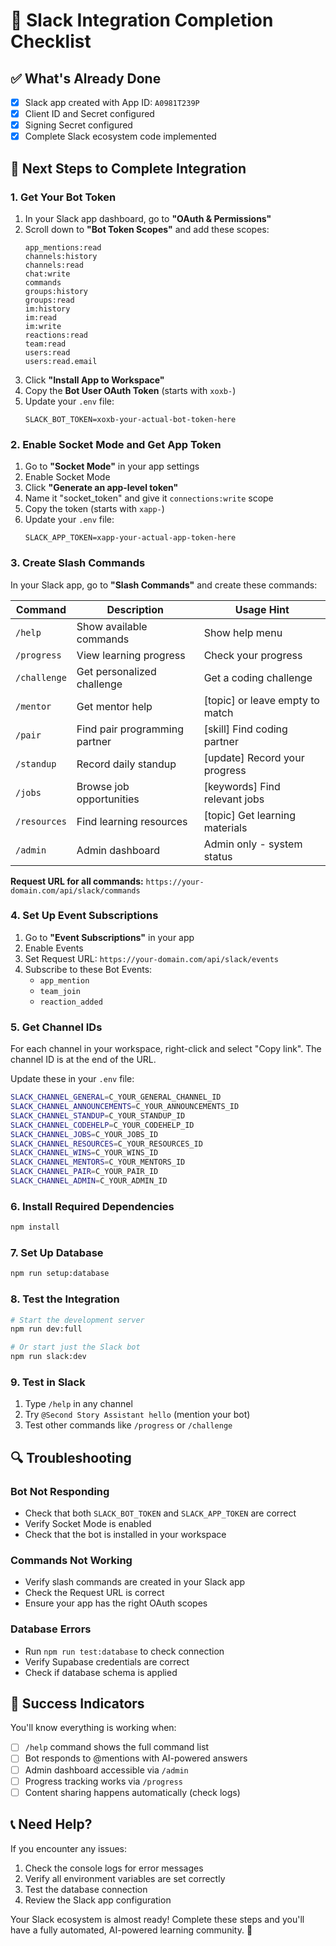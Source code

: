 # 🚀 Slack Integration Completion Checklist

## ✅ What's Already Done
- [x] Slack app created with App ID: `A0981T239P`
- [x] Client ID and Secret configured
- [x] Signing Secret configured
- [x] Complete Slack ecosystem code implemented

## 🔧 Next Steps to Complete Integration

### 1. Get Your Bot Token
1. In your Slack app dashboard, go to **"OAuth & Permissions"**
2. Scroll down to **"Bot Token Scopes"** and add these scopes:
   ```
   app_mentions:read
   channels:history
   channels:read
   chat:write
   commands
   groups:history
   groups:read
   im:history
   im:read
   im:write
   reactions:read
   team:read
   users:read
   users:read.email
   ```
3. Click **"Install App to Workspace"**
4. Copy the **Bot User OAuth Token** (starts with `xoxb-`)
5. Update your `.env` file:
   ```
   SLACK_BOT_TOKEN=xoxb-your-actual-bot-token-here
   ```

### 2. Enable Socket Mode and Get App Token
1. Go to **"Socket Mode"** in your app settings
2. Enable Socket Mode
3. Click **"Generate an app-level token"**
4. Name it "socket_token" and give it `connections:write` scope
5. Copy the token (starts with `xapp-`)
6. Update your `.env` file:
   ```
   SLACK_APP_TOKEN=xapp-your-actual-app-token-here
   ```

### 3. Create Slash Commands
In your Slack app, go to **"Slash Commands"** and create these commands:

| Command | Description | Usage Hint |
|---------|-------------|------------|
| `/help` | Show available commands | Show help menu |
| `/progress` | View learning progress | Check your progress |
| `/challenge` | Get personalized challenge | Get a coding challenge |
| `/mentor` | Get mentor help | [topic] or leave empty to match |
| `/pair` | Find pair programming partner | [skill] Find coding partner |
| `/standup` | Record daily standup | [update] Record your progress |
| `/jobs` | Browse job opportunities | [keywords] Find relevant jobs |
| `/resources` | Find learning resources | [topic] Get learning materials |
| `/admin` | Admin dashboard | Admin only - system status |

**Request URL for all commands:** `https://your-domain.com/api/slack/commands`

### 4. Set Up Event Subscriptions
1. Go to **"Event Subscriptions"** in your app
2. Enable Events
3. Set Request URL: `https://your-domain.com/api/slack/events`
4. Subscribe to these Bot Events:
   - `app_mention`
   - `team_join`
   - `reaction_added`

### 5. Get Channel IDs
For each channel in your workspace, right-click and select "Copy link". The channel ID is at the end of the URL.

Update these in your `.env` file:
```bash
SLACK_CHANNEL_GENERAL=C_YOUR_GENERAL_CHANNEL_ID
SLACK_CHANNEL_ANNOUNCEMENTS=C_YOUR_ANNOUNCEMENTS_ID
SLACK_CHANNEL_STANDUP=C_YOUR_STANDUP_ID
SLACK_CHANNEL_CODEHELP=C_YOUR_CODEHELP_ID
SLACK_CHANNEL_JOBS=C_YOUR_JOBS_ID
SLACK_CHANNEL_RESOURCES=C_YOUR_RESOURCES_ID
SLACK_CHANNEL_WINS=C_YOUR_WINS_ID
SLACK_CHANNEL_MENTORS=C_YOUR_MENTORS_ID
SLACK_CHANNEL_PAIR=C_YOUR_PAIR_ID
SLACK_CHANNEL_ADMIN=C_YOUR_ADMIN_ID
```

### 6. Install Required Dependencies
```bash
npm install
```

### 7. Set Up Database
```bash
npm run setup:database
```

### 8. Test the Integration
```bash
# Start the development server
npm run dev:full

# Or start just the Slack bot
npm run slack:dev
```

### 9. Test in Slack
1. Type `/help` in any channel
2. Try `@Second Story Assistant hello` (mention your bot)
3. Test other commands like `/progress` or `/challenge`

## 🔍 Troubleshooting

### Bot Not Responding
- Check that both `SLACK_BOT_TOKEN` and `SLACK_APP_TOKEN` are correct
- Verify Socket Mode is enabled
- Check that the bot is installed in your workspace

### Commands Not Working
- Verify slash commands are created in your Slack app
- Check the Request URL is correct
- Ensure your app has the right OAuth scopes

### Database Errors
- Run `npm run test:database` to check connection
- Verify Supabase credentials are correct
- Check if database schema is applied

## 🎉 Success Indicators

You'll know everything is working when:
- [ ] `/help` command shows the full command list
- [ ] Bot responds to @mentions with AI-powered answers
- [ ] Admin dashboard accessible via `/admin`
- [ ] Progress tracking works via `/progress`
- [ ] Content sharing happens automatically (check logs)

## 📞 Need Help?

If you encounter any issues:
1. Check the console logs for error messages
2. Verify all environment variables are set correctly
3. Test the database connection
4. Review the Slack app configuration

Your Slack ecosystem is almost ready! Complete these steps and you'll have a fully automated, AI-powered learning community. 🚀